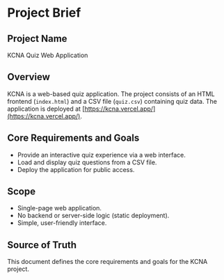 # Project Brief

## Project Name
KCNA Quiz Web Application

## Overview
KCNA is a web-based quiz application. The project consists of an HTML frontend (`index.html`) and a CSV file (`quiz.csv`) containing quiz data. The application is deployed at [https://kcna.vercel.app/](https://kcna.vercel.app/).

## Core Requirements and Goals
- Provide an interactive quiz experience via a web interface.
- Load and display quiz questions from a CSV file.
- Deploy the application for public access.

## Scope
- Single-page web application.
- No backend or server-side logic (static deployment).
- Simple, user-friendly interface.

## Source of Truth
This document defines the core requirements and goals for the KCNA project.